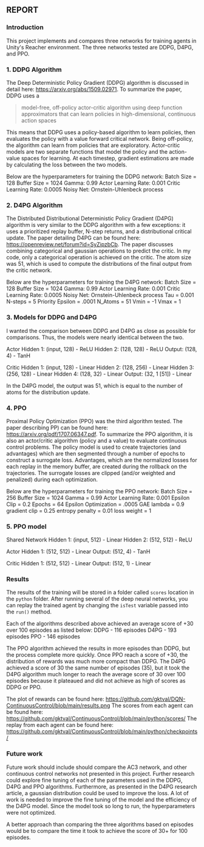 ## REPORT

### Introduction
This project implements and compares three networks for training agents in Unity's Reacher environment. The three networks tested are DDPG, D4PG, and PPO. 

### 1. DDPG Algorithm
The Deep Deterministic Policy Gradient (DDPG) algorithm is discussed in detail here: https://arxiv.org/abs/1509.02971. To summarize the paper, DDPG uses a 
> model-free, off-policy actor-critic algorithm using deep function approximators that can learn policies in high-dimensional, continuous action spaces

This means that DDPG uses a policy-based algorithm to learn policies, then evaluates the policy with a value forward critical network. Being off-policy, the algorithm can learn from policies that are exploratory. Actor-critic models are two separate functions that model the policy and the action-value spaces for learning. At each timestep, gradient estimations are made by calculating the loss between the two models. 

Below are the hyperparameters for training the DDPG network:
Batch Size = 128
Buffer Size = 1024
Gamma: 0.99
Actor Learning Rate: 0.001
Critic Learning Rate: 0.0005
Noisy Net: Ornstein-Uhlenbeck process

### 2. D4PG Algorithm
The Distributed Distributional Deterministic Policy Gradient (D4PG) algorithm is very similar to the DDPG algorithm with a few exceptions: it uses a prioritized replay buffer, N-step returns, and a distributional critical update. The paper detailing D4PG can be found here: https://openreview.net/forum?id=SyZipzbCb. The paper discusses combining categorical and gaussian operations to predict the critic. In my code, only a categorical operation is achieved on the critic. The atom size was 51, which is used to compute the distributions of the final output from the critic network.

Below are the hyperparameters for training the D4PG network:
Batch Size = 128
Buffer Size = 1024
Gamma: 0.99
Actor Learning Rate: 0.001
Critic Learning Rate: 0.0005
Noisy Net: Ornstein-Uhlenbeck process
Tau = 0.001
N-steps = 5
Priority Epsilon = .0001
N_Atoms = 51
Vmin = -1
Vmax = 1

### 3. Models for DDPG and D4PG
I wanted the comparison between DDPG and D4PG as close as possible for comparisons. Thus, the models were nearly identical between the two. 

Actor 
	Hidden 1: (input, 128) - ReLU
	Hidden 2: (128, 128) - ReLU
	Output: (128, 4) - TanH

Critic
	Hidden 1: (input, 128) - Linear
	Hidden 2: (128, 256) - Linear
	Hidden 3: (256, 128) - Linear
	Hidden 4: (128, 32) - Linear
	Output: (32, 1 [51]) - Linear

In the D4PG model, the output was 51, which is equal to the number of atoms for the distribution update.

### 4. PPO
Proximal Policy Optimization (PPO) was the third algorithm tested. The paper describing PP) can be found here: https://arxiv.org/pdf/1707.06347.pdf. To summarize the PPO algorithm, it is also an actor/critic algorithm (policy and a value) to evaluate continuous control problems. The policy model is used to create trajectories (and advantages) which are then segmented through a number of epochs to construct a surrogate loss. Advantages, which are the normalized losses for each replay in the memory buffer, are created during the rollback on the trajectories. The surrogate losses are clipped (and/or weighted and penalized) during each optimization.

Below are the hyperparameters for training the PPO network:
Batch Size = 256
Buffer Size = 1024
Gamma = 0.99
Actor Learning Rate: 0.001
Epsilon Clip = 0.2
Epochs = 64
Epsilon Optimization = .0005
GAE lambda = 0.9
gradient clip = 0.25
entropy penalty = 0.01
loss weight = 1
    
### 5. PPO model
Shared Network
	Hidden 1: (input, 512) - Linear
	Hidden 2: (512, 512) - ReLU

Actor
	Hidden 1: (512, 512) - Linear
	Output: (512, 4) - TanH

Critic
	Hidden 1: (512, 512) - Linear
	Output: (512, 1) - Linear

### Results
The results of the training will be stored in a folder called `scores` location in the `python` folder. After running several of the deep neural networks, you can replay the trained agent by changing the `isTest` variable passed into the `run()` method. 

Each of the algorithms described above achieved an average score of +30 over 100 episodes as listed below:
DDPG - 116 episodes
D4PG - 193 episodes
PPO - 146 episodes

The PPO algorithm achieved the results in more episodes than DDPG, but the process complete more quickly. Once PPO reach a score of +30, the distribution of rewards was much more compact than DDPG. The D4PG achieved a score of 30 the same number of episodes (35), but it took the D4PG algorithm much longer to reach the average score of 30 over 100 episodes because it plateaued and did not achieve as high of scores as DDPG or PPO.


The plot of rewards can be found here:
https://github.com/gktval/DQN-ContinuousControl/blob/main/results.png
The scores from each agent can be found here:
https://github.com/gktval/ContinuousControl/blob/main/python/scores/
The replay from each agent can be found here:
https://github.com/gktval/ContinuousControl/blob/main/python/checkpoints/

### Future work
Future work should include should compare the AC3 network, and other continuous control networks not presented in this project. Further research could explore fine tuning of each of the parameters used in the DDPG, D4PG and PPO algorithms. Furthermore, as presented in the D4PG research article, a gaussian distribution could be used to improve the loss. A lot of work is needed to improve the fine tuning of the model and the efficiency of the D4PG model. Since the model took so long to run, the hyperparameters were not optimized.

A better approach than comparing the three algorithms based on episodes would be to compare the time it took to achieve the score of 30+ for 100 episodes. 


